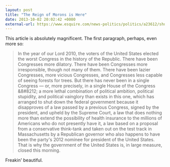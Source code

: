 ```yaml
---
layout: post
title: "The Reign of Morons is Here"
date: 2013-10-02 20:02:42 +0000
external-url: https://www.esquire.com/news-politics/politics/a23612/shutdown-blues/
---
```


This article is absolutely magnificent. The first paragraph, perhaps, even
more so:

> In the year of our Lord 2010, the voters of the United States elected the
> worst Congress in the history of the Republic. There have been Congresses
> more dilatory. There have been Congresses more irresponsible, though not
> many of them. There have been lazier Congresses, more vicious Congresses,
> and Congresses less capable of seeing forests for trees. But there has never
> been in a single Congress &#8212; or, more precisely, in a single House of
> the Congress &8#8212; a more lethal combination of political ambition,
> political stupidity, and political vainglory than exists in this one, which
> has arranged to shut down the federal government because it disapproves of a
> law passed by a previous Congress, signed by the president, and upheld by the
> Supreme Court, a law that does nothing more than extend the possibility of
> health insurance to the millions of Americans who do not presently have it,
> a law based on a proposal from a conservative think-tank and taken out on the
> test track in Massachusetts by a Republican governor who also happens to
> have been the party's 2012 nominee for president of the United States. That
> is why the government of the United States is, in large measure, closed this
> morning.

Freakin' beautiful.
